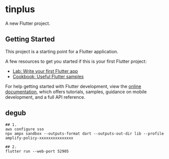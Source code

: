 # tinplus

A new Flutter project.

## Getting Started

This project is a starting point for a Flutter application.

A few resources to get you started if this is your first Flutter project:

- [Lab: Write your first Flutter app](https://docs.flutter.dev/get-started/codelab)
- [Cookbook: Useful Flutter samples](https://docs.flutter.dev/cookbook)

For help getting started with Flutter development, view the
[online documentation](https://docs.flutter.dev/), which offers tutorials,
samples, guidance on mobile development, and a full API reference.

## degub
```
## 1.
aws configure sso
npx ampx sandbox --outputs-format dart --outputs-out-dir lib --profile amplify-policy-xxxxxxxxxxxxxxx

## 2.
flutter run --web-port 52905
```
